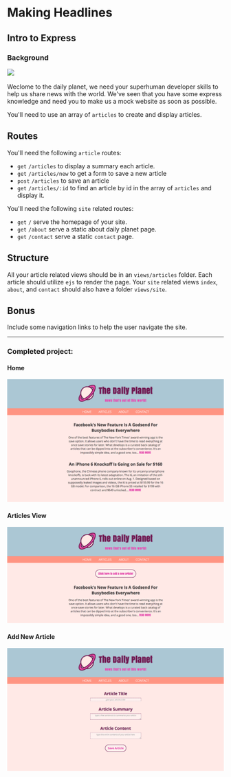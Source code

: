 # Making Headlines
## Intro to Express

### Background


<img src="http://blogs.smithsonianmag.com/design/files/2013/06/first-daily-planet1.jpg">

Weclome to the daily planet, we need your superhuman developer skills to help us share news with the world. We've seen that you have some express knowledge and need you to make us a mock website as soon as possible.

You'll need to use an array of `articles` to create and display articles.

## Routes

You'll need the following `article` routes:

* `get`  `/articles` to display a summary  each article.
* `get` `/articles/new` to get a form to save a new article
* `post` `/articles` to save an article
* `get` `/articles/:id` to find an article by id in the array of `articles` and display it.

You'll need the following `site` related routes:

* `get` `/` serve the homepage of your site.
* `get` `/about` serve a static about daily planet page.
* `get` `/contact` serve a static `contact` page.

## Structure

All your article related views should be in an `views/articles` folder. Each article should utilize `ejs` to render the page. Your `site` related views `index`, `about`, and `contact` should also have a folder `views/site`. 


## Bonus

Include some navigation links to help the user navigate the site.


--------------------

### Completed project:

#### Home

![ScreenShot](/public/images/screenshot_home.png)

#### Articles View

![ScreenShot](/public/images/screenshot_articles.png)

#### Add New Article

![ScreenShot](/public/images/screenshot_new.png)




